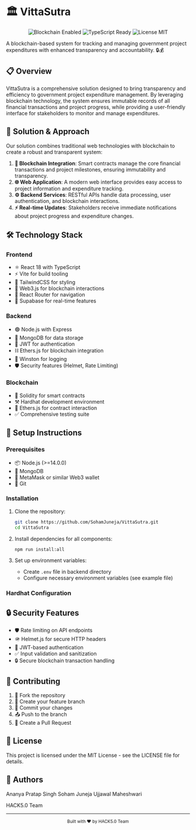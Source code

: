 # 🏛️ VittaSutra

<div align="center">
  <img src="https://img.shields.io/badge/Blockchain-Enabled-blue" alt="Blockchain Enabled"/>
  <img src="https://img.shields.io/badge/TypeScript-Ready-blue" alt="TypeScript Ready"/>
  <img src="https://img.shields.io/badge/License-MIT-green" alt="License MIT"/>
</div>

A blockchain-based system for tracking and managing government project expenditures with enhanced transparency and accountability. 🔒💰

## 📋 Overview

VittaSutra is a comprehensive solution designed to bring transparency and efficiency to government project expenditure management. By leveraging blockchain technology, the system ensures immutable records of all financial transactions and project progress, while providing a user-friendly interface for stakeholders to monitor and manage expenditures.

## 🎯 Solution & Approach

Our solution combines traditional web technologies with blockchain to create a robust and transparent system:

1. **🔗 Blockchain Integration**: Smart contracts manage the core financial transactions and project milestones, ensuring immutability and transparency.
2. **🌐 Web Application**: A modern web interface provides easy access to project information and expenditure tracking.
3. **⚙️ Backend Services**: RESTful APIs handle data processing, user authentication, and blockchain interactions.
4. **⚡ Real-time Updates**: Stakeholders receive immediate notifications about project progress and expenditure changes.

## 🛠️ Technology Stack

### Frontend
- ⚛️ React 18 with TypeScript
- ⚡ Vite for build tooling
- 🎨 TailwindCSS for styling
- 🔗 Web3.js for blockchain interactions
- 🧭 React Router for navigation
- 🔄 Supabase for real-time features

### Backend
- 🟢 Node.js with Express
- 🍃 MongoDB for data storage
- 🔐 JWT for authentication
- ⛓️ Ethers.js for blockchain integration
- 📝 Winston for logging
- 🛡️ Security features (Helmet, Rate Limiting)

### Blockchain
- 📄 Solidity for smart contracts
- ⚒️ Hardhat development environment
- 🔗 Ethers.js for contract interaction
- ✅ Comprehensive testing suite

## 🚀 Setup Instructions

### Prerequisites
- 📦 Node.js (>=14.0.0)
- 🍃 MongoDB
- 🦊 MetaMask or similar Web3 wallet
- 🔧 Git

### Installation

1. Clone the repository:
   ```bash
   git clone https://github.com/SohamJuneja/VittaSutra.git
   cd VittaSutra
   ```

2. Install dependencies for all components:
   ```bash
   npm run install:all
   ```

3. Set up environment variables:
   - Create `.env` file in backend directory
   - Configure necessary environment variables (see example file)

### Hardhat Configuration

## 🔒 Security Features

- 🛡️ Rate limiting on API endpoints
- 🪖 Helmet.js for secure HTTP headers
- 🔐 JWT-based authentication
- ✅ Input validation and sanitization
- 🔒 Secure blockchain transaction handling

## 🤝 Contributing

1. 🍴 Fork the repository
2. 🌿 Create your feature branch
3. 💾 Commit your changes
4. 📤 Push to the branch
5. 🔄 Create a Pull Request

## 📄 License

This project is licensed under the MIT License - see the LICENSE file for details.

## 👥 Authors

Ananya Pratap Singh
Soham Juneja
Ujjawal Maheshwari

HACK5.0 Team 

---
<div align="center">
  <sub>Built with ❤️ by HACK5.0 Team</sub>
</div> 